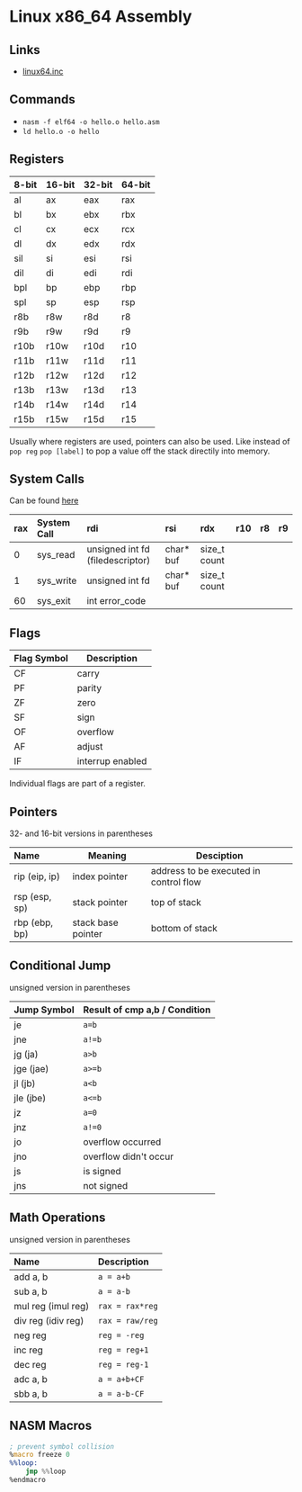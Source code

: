 # Linux x86_64 Assembly

## Links

- [linux64.inc](https://pastebin.com/N1ZdmhLw)

## Commands

- `nasm -f elf64 -o hello.o hello.asm`
- `ld hello.o -o hello`

## Registers

| 8-bit | 16-bit | 32-bit | 64-bit |
| :---- | :----- | :----- | :----- |
| al    | ax     | eax    | rax    |
| bl    | bx     | ebx    | rbx    |
| cl    | cx     | ecx    | rcx    |
| dl    | dx     | edx    | rdx    |
| sil   | si     | esi    | rsi    |
| dil   | di     | edi    | rdi    |
| bpl   | bp     | ebp    | rbp    |
| spl   | sp     | esp    | rsp    |
| r8b   | r8w    | r8d    | r8     |
| r9b   | r9w    | r9d    | r9     |
| r10b  | r10w   | r10d   | r10    |
| r11b  | r11w   | r11d   | r11    |
| r12b  | r12w   | r12d   | r12    |
| r13b  | r13w   | r13d   | r13    |
| r14b  | r14w   | r14d   | r14    |
| r15b  | r15w   | r15d   | r15    |

Usually where registers are used, pointers can also be used.
Like instead of `pop reg` `pop [label]` to pop a value off the stack directily into memory.

## System Calls

Can be found [here](https://blog.rchapman.org/posts/Linux_System_Call_Table_for_x86_64/)

| rax | System Call | rdi                              | rsi        | rdx          | r10 | r8  | r9  |
| :-- | :---------- | :------------------------------- | :--------- | :----------- | :-- | :-- | :-- |
| 0   | sys_read    | unsigned int fd (filedescriptor) | char\* buf | size_t count |     |     |     |
| 1   | sys_write   | unsigned int fd                  | char\* buf | size_t count |     |     |     |
| 60  | sys_exit    | int error_code                   |            |              |     |     |     |

## Flags

| Flag Symbol | Description      |
| :---------- | ---------------- |
| CF          | carry            |
| PF          | parity           |
| ZF          | zero             |
| SF          | sign             |
| OF          | overflow         |
| AF          | adjust           |
| IF          | interrup enabled |

Individual flags are part of a register.

## Pointers

32- and 16-bit versions in parentheses

| Name          | Meaning            | Desciption                             |
| :------------ | ------------------ | -------------------------------------- |
| rip (eip, ip) | index pointer      | address to be executed in control flow |
| rsp (esp, sp) | stack pointer      | top of stack                           |
| rbp (ebp, bp) | stack base pointer | bottom of stack                        |

## Conditional Jump

unsigned version in parentheses

| Jump Symbol | Result of cmp a,b / Condition |
| :---------- | :---------------------------- |
| je          | `a=b`                         |
| jne         | `a!=b`                        |
| jg (ja)     | `a>b`                         |
| jge (jae)   | `a>=b`                        |
| jl (jb)     | `a<b`                         |
| jle (jbe)   | `a<=b`                        |
| jz          | `a=0`                         |
| jnz         | `a!=0`                        |
| jo          | overflow occurred             |
| jno         | overflow didn't occur         |
| js          | is signed                     |
| jns         | not signed                    |

## Math Operations

unsigned version in parentheses

| Name               | Description     |
| :----------------- | :-------------- |
| add a, b           | `a = a+b`       |
| sub a, b           | `a = a-b`       |
| mul reg (imul reg) | `rax = rax*reg` |
| div reg (idiv reg) | `rax = raw/reg` |
| neg reg            | `reg = -reg`    |
| inc reg            | `reg = reg+1`   |
| dec reg            | `reg = reg-1`   |
| adc a, b           | `a = a+b+CF`    |
| sbb a, b           | `a = a-b-CF`    |

## NASM Macros

```asm
; prevent symbol collision
%macro freeze 0
%%loop:
    jmp %%loop
%endmacro
```
